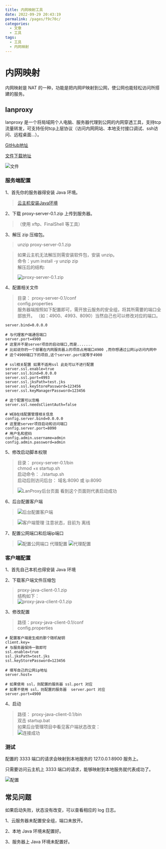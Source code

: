 ```yaml
---
title: 内网映射工具
date: 2022-09-29 20:43:19
permalink: /pages/f9c70c/
categories:
  - 文章
  - 工具
tags:
  - 工具
  - 内网映射
---
```


# 内网映射

内网映射是 NAT 的一种，功能是把内网IP映射到公网，使公网也能轻松访问所搭建的服务。

<!-- more -->

## lanproxy

lanproxy 是一个将局域网个人电脑、服务器代理到公网的内网穿透工具，支持tcp流量转发，可支持任何tcp上层协议（访问内网网站、本地支付接口调试、ssh访问、远程桌面...）。

[GitHub地址](https://github.com/ffay/lanproxy/)

[文件下载地址](https://file.nioee.com/d/2e81550ebdbd416c933f/)

![文件](https://rcbb-blog.oss-cn-guangzhou.aliyuncs.com/2022/09/20220927231629-9312fd.png?x-oss-process=style/yuantu_shuiyin)

### 服务端配置

1、首先你的服务器得安装 Java 环境。

> [云主机安装Java环境](https://www.baidu.com/s?wd=linux%E5%AE%89%E8%A3%85jdk)

2、下载 proxy-server-0.1.zip 上传到服务器。

> （使用 xftp、FinalShell 等工具）

3、解压 zip 压缩包。

> unzip proxy-server-0.1.zip

> 如果云主机无法解压则需安装软件包，安装 unzip。\
> 命令：yum install -y unzip zip\
> 解压后的结构:
>
> ![proxy-server-0.1.zip](https://rcbb-blog.oss-cn-guangzhou.aliyuncs.com/2021/01/2019-08-03-22-56-17d394.png?x-oss-process=style/yuantu_shuiyin)

4、配置相关文件

> 目录： proxy-server-0.1/conf\
> config.properties\
> 服务器端按照如下配置即可，需开放云服务的安全组，将其所需要的端口全部放开。
> （如：4900、4993、8090）当然自己也可以修改对应的端口。

```
server.bind=0.0.0.0

# 与代理客户端通信端口
server.port=4900 
# 这里并不是server项目的启动端口,而是.......
# 比如说你的一个部署在内网服务器上的项目占用端口4900 ,而你想通过公网ip访问内网中
# 这个4900端口下的项目,这个server.port就等于4900

# ssl相关配置 如果不适用ssl 此处可以不进行配置
server.ssl.enable=true
server.ssl.bind=0.0.0.0
server.ssl.port=4993
server.ssl.jksPath=test.jks
server.ssl.keyStorePassword=123456
server.ssl.keyManagerPassword=123456

# 这个配置可以忽略
server.ssl.needsClientAuth=false

# WEB在线配置管理相关信息
config.server.bind=0.0.0.0
# 这里是server项目启动和访问端口
config.server.port=8090 
# 用户名和密码
config.admin.username=admin
config.admin.password=admin
```

5、修改启动脚本权限

> 目录： proxy-server-0.1/bin\
> chmod +x startup.sh\
> 启动命令： ./startup.sh\
> 启动后则访问后台： 域名:8090  或  ip:8090
>
> ![LanProxy后台页面](https://rcbb-blog.oss-cn-guangzhou.aliyuncs.com/2021/01/2019-08-03-23-01-21b176.png?x-oss-process=style/yuantu_shuiyin)
> 看到这个页面则代表启动成功

6、后台配置客户端

> ![后台配置客户端](https://rcbb-blog.oss-cn-guangzhou.aliyuncs.com/2022/09/20220927233428-3ec1ee.png?x-oss-process=style/yuantu_shuiyin)

> ![客户端管理](https://rcbb-blog.oss-cn-guangzhou.aliyuncs.com/2022/09/20220927233611-3f7fe4.png?x-oss-process=style/yuantu_shuiyin)
> 注意状态，目前为 离线

7、配置公网端口和后端ip端口

> ![配置公网端口](https://rcbb-blog.oss-cn-guangzhou.aliyuncs.com/2022/09/20220927233833-e00499.png?x-oss-process=style/yuantu_shuiyin)
> 代理配置
> ![代理配置](https://rcbb-blog.oss-cn-guangzhou.aliyuncs.com/2022/09/20220927234140-d523e7.png?x-oss-process=style/yuantu_shuiyin)

### 客户端配置

1、首先自己本机也得安装 Java 环境

2、下载客户端文件压缩包

> proxy-java-client-0.1.zip\
> 结构如下：\
> ![proxy-java-client-0.1.zip](https://rcbb-blog.oss-cn-guangzhou.aliyuncs.com/2021/01/2019-08-03-23-05-01-2e72ed.png?x-oss-process=style/yuantu_shuiyin)

3、修改配置

> 路径：proxy-java-client-0.1/conf\
> config.properties

```
# 配置客户端是生成的那个随机秘钥
client.key=
# 与服务器保持一致即可 
ssl.enable=true
ssl.jksPath=test.jks
ssl.keyStorePassword=123456

# 填写自己的公网ip地址
server.host=

# 如果使用 ssl，则配置的服务器 ssl.port 对应
# 如果不使用 ssl，则配置的服务器  server.port 对应
server.port=4900
```

4、启动

> 路径： proxy-java-client-0.1/bin\
> 双击 startup.bat\
> 如果后台管理项目中看见客户端状态改变：\
> ![连接成功](https://rcbb-blog.oss-cn-guangzhou.aliyuncs.com/2022/09/20220928115829-65a54a.png?x-oss-process=style/yuantu_shuiyin)

### 测试

配置的 3333 端口的请求会映射到本地服务的 127.0.0.1:8900 服务上。

只需要访问云主机上 3333 端口的请求，能够映射到本地服务就代表成功了。

![配置](https://rcbb-blog.oss-cn-guangzhou.aliyuncs.com/2022/09/20220928140533-c6b4ca.png?x-oss-process=style/yuantu_shuiyin)


## 常见问题

如果启动失败，状态没有改变，可以查看相应的 log 日志。

1、云服务器未配置安全组，端口未放开。

2、本地 Java 环境未配置好。

3、服务器上 Java 环境未配置好。